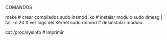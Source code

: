 COMANDOS

make # crear compilados
sudo insmod <name>.ko # instalar modulo
sudo dmesg | tail -n 20 # ver logs del Kernel
sudo rmmod <name> # desinstalar modulo 

cat /proc/sysinfo # imprimir